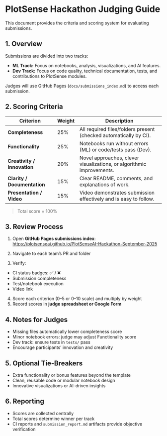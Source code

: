 # PlotSense Hackathon Judging Guide

This document provides the criteria and scoring system for evaluating submissions.

## 1. Overview

Submissions are divided into two tracks:

- **ML Track:** Focus on notebooks, analysis, visualizations, and AI features.  
- **Dev Track:** Focus on code quality, technical documentation, tests, and contributions to PlotSense modules.

Judges will use GitHub Pages (`docs/submissions_index.md`) to access each submission.

## 2. Scoring Criteria

| Criterion | Weight | Description |
|-----------|--------|-------------|
| **Completeness** | 25% | All required files/folders present (checked automatically by CI). |
| **Functionality** | 25% | Notebooks run without errors (ML) or code/tests pass (Dev). |
| **Creativity / Innovation** | 20% | Novel approaches, clever visualizations, or algorithmic improvements. |
| **Clarity / Documentation** | 15% | Clear README, comments, and explanations of work. |
| **Presentation / Video** | 15% | Video demonstrates submission effectively and is easy to follow. |

> Total score = 100%

## 3. Review Process

1. Open **GitHub Pages submissions index**:  
https://plotsenseai.github.io/PlotSenseAI-Hackathon-September-2025

2. Navigate to each team’s PR and folder  
3. Verify:
- CI status badges: ✅ / ❌  
- Submission completeness  
- Test/notebook execution  
- Video link
4. Score each criterion (0–5 or 0–10 scale) and multiply by weight  
5. Record scores in **judge spreadsheet or Google Form**

## 4. Notes for Judges

- Missing files automatically lower completeness score  
- Minor notebook errors: judge may adjust Functionality score  
- Dev track: ensure tests in `tests/` pass  
- Encourage participants’ innovation and creativity

## 5. Optional Tie-Breakers

- Extra functionality or bonus features beyond the template  
- Clean, reusable code or modular notebook design  
- Innovative visualizations or AI-driven insights

## 6. Reporting

- Scores are collected centrally  
- Total scores determine winner per track  
- CI reports and `submission_report.md` artifacts provide objective verification
